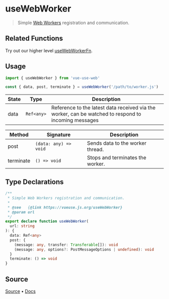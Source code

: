 <!--DEMO_STARTS--><!--DEMO_ENDS-->

<!--HEAD_STARTS--><!--HEAD_ENDS-->

# useWebWorker

> Simple [Web Workers](https://developer.mozilla.org/en-US/docs/Web/API/Web_Workers_API/Using_web_workers) registration and communication.


## Related Functions

Try out our higher level [useWebWorkerFn](https://vueuse.js.org/?path=/story/misc--usewebworkerfn).

## Usage

```js
import { useWebWorker } from 'vue-use-web'

const { data, post, terminate } = useWebWorker('/path/to/worker.js')
```

| State | Type       | Description                                                                                          |
| ----- | ---------- | ---------------------------------------------------------------------------------------------------- |
| data  | `Ref<any>` | Reference to the latest data received via the worker, can be watched to respond to incoming messages |


| Method    | Signature             | Description                      |
| --------- | --------------------- | -------------------------------- |
| post      | `(data: any) => void` | Sends data to the worker thread. |
| terminate | `() => void`          | Stops and terminates the worker. |


<!--FOOTER_STARTS-->
## Type Declarations

```typescript
/**
 * Simple Web Workers registration and communication.
 *
 * @see   {@link https://vueuse.js.org/useWebWorker}
 * @param url
 */
export declare function useWebWorker(
  url: string
): {
  data: Ref<any>
  post: {
    (message: any, transfer: Transferable[]): void
    (message: any, options?: PostMessageOptions | undefined): void
  }
  terminate: () => void
}
```

## Source

[Source](https://github.com/antfu/vueuse/blob/master/packages/core/useWebWorker/index.ts) • [Docs](https://github.com/antfu/vueuse/blob/master/packages/core/useWebWorker/index.md)


<!--FOOTER_ENDS-->